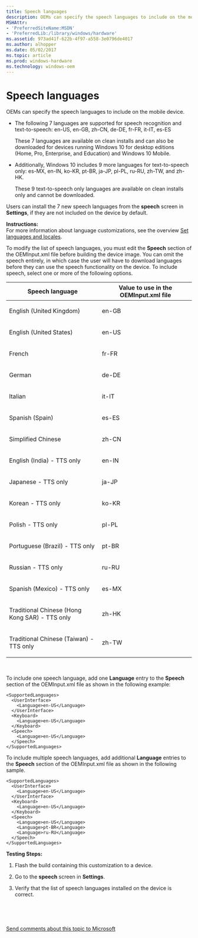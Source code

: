 ```yaml
---
title: Speech languages
description: OEMs can specify the speech languages to include on the mobile device.
MSHAttr:
- 'PreferredSiteName:MSDN'
- 'PreferredLib:/library/windows/hardware'
ms.assetid: 973ad41f-622b-4f97-a558-3e0796de4017
ms.author: alhopper
ms.date: 05/02/2017
ms.topic: article
ms.prod: windows-hardware
ms.technology: windows-oem
---
```


# Speech languages


OEMs can specify the speech languages to include on the mobile device.

-   The following 7 languages are supported for speech recognition and text-to-speech: en-US, en-GB, zh-CN, de-DE, fr-FR, it-IT, es-ES

    These 7 languages are available on clean installs and can also be downloaded for devices running Windows 10 for desktop editions (Home, Pro, Enterprise, and Education) and Windows 10 Mobile.

-   Additionally, Windows 10 includes 9 more languages for text-to-speech only: es-MX, en-IN, ko-KR, pt-BR, ja-JP, pl-PL, ru-RU, zh-TW, and zh-HK.

    These 9 text-to-speech only languages are available on clean installs only and cannot be downloaded.

Users can install the 7 new speech languages from the **speech** screen in **Settings**, if they are not included on the device by default.

<a href="" id="instructions-"></a>**Instructions:**  
For more information about language customizations, see the overview [Set languages and locales](set-languages-and-locales.md).

To modify the list of speech languages, you must edit the **Speech** section of the OEMInput.xml file before building the device image. You can omit the speech entirely, in which case the user will have to download languages before they can use the speech functionality on the device. To include speech, select one or more of the following options.

<table>
<colgroup>
<col width="50%" />
<col width="50%" />
</colgroup>
<thead>
<tr class="header">
<th>Speech language</th>
<th>Value to use in the OEMInput.xml file</th>
</tr>
</thead>
<tbody>
<tr class="odd">
<td><p>English (United Kingdom)</p></td>
<td><p>en-GB</p></td>
</tr>
<tr class="even">
<td><p>English (United States)</p></td>
<td><p>en-US</p></td>
</tr>
<tr class="odd">
<td><p>French</p></td>
<td><p>fr-FR</p></td>
</tr>
<tr class="even">
<td><p>German</p></td>
<td><p>de-DE</p></td>
</tr>
<tr class="odd">
<td><p>Italian</p></td>
<td><p>it-IT</p></td>
</tr>
<tr class="even">
<td><p>Spanish (Spain)</p></td>
<td><p>es-ES</p></td>
</tr>
<tr class="odd">
<td><p>Simplified Chinese</p></td>
<td><p>zh-CN</p></td>
</tr>
<tr class="even">
<td><p>English (India) - TTS only</p></td>
<td><p>en-IN</p></td>
</tr>
<tr class="odd">
<td><p>Japanese - TTS only</p></td>
<td><p>ja-JP</p></td>
</tr>
<tr class="even">
<td><p>Korean - TTS only</p></td>
<td><p>ko-KR</p></td>
</tr>
<tr class="odd">
<td><p>Polish - TTS only</p></td>
<td><p>pl-PL</p></td>
</tr>
<tr class="even">
<td><p>Portuguese (Brazil) - TTS only</p></td>
<td><p>pt-BR</p></td>
</tr>
<tr class="odd">
<td><p>Russian - TTS only</p></td>
<td><p>ru-RU</p></td>
</tr>
<tr class="even">
<td><p>Spanish (Mexico) - TTS only</p></td>
<td><p>es-MX</p></td>
</tr>
<tr class="odd">
<td><p>Traditional Chinese (Hong Kong SAR) - TTS only</p></td>
<td><p>zh-HK</p></td>
</tr>
<tr class="even">
<td><p>Traditional Chinese (Taiwan) - TTS only</p></td>
<td><p>zh-TW</p></td>
</tr>
</tbody>
</table>

 

To include one speech language, add one **Language** entry to the **Speech** section of the OEMInput.xml file as shown in the following example:

``` syntax
<SupportedLanguages>
  <UserInterface>
    <Language>en-US</Language>
  </UserInterface>
  <Keyboard>
    <Language>en-US</Language>
  </Keyboard>
  <Speech>
    <Language>en-US</Language>
  </Speech>
</SupportedLanguages>
```

To include multiple speech languages, add additional **Language** entries to the **Speech** section of the OEMInput.xml file as shown in the following sample.

``` syntax
<SupportedLanguages>
  <UserInterface>
    <Language>en-US</Language>
  </UserInterface>
  <Keyboard>
    <Language>en-US</Language>
  </Keyboard>
  <Speech>
    <Language>en-US</Language>
    <Language>pt-BR</Language>
    <Language>ru-RU</Language>
  </Speech>
</SupportedLanguages>
```

<a href="" id="testing-steps-"></a>**Testing Steps:**  
1.  Flash the build containing this customization to a device.

2.  Go to the **speech** screen in **Settings**.

3.  Verify that the list of speech languages installed on the device is correct.

 

 

[Send comments about this topic to Microsoft](mailto:wsddocfb@microsoft.com?subject=Documentation%20feedback%20%5Bp_phCustomization\p_phCustomization%5D:%20Speech%20languages%20%20RELEASE:%20%289/7/2016%29&body=%0A%0APRIVACY%20STATEMENT%0A%0AWe%20use%20your%20feedback%20to%20improve%20the%20documentation.%20We%20don't%20use%20your%20email%20address%20for%20any%20other%20purpose,%20and%20we'll%20remove%20your%20email%20address%20from%20our%20system%20after%20the%20issue%20that%20you're%20reporting%20is%20fixed.%20While%20we're%20working%20to%20fix%20this%20issue,%20we%20might%20send%20you%20an%20email%20message%20to%20ask%20for%20more%20info.%20Later,%20we%20might%20also%20send%20you%20an%20email%20message%20to%20let%20you%20know%20that%20we've%20addressed%20your%20feedback.%0A%0AFor%20more%20info%20about%20Microsoft's%20privacy%20policy,%20see%20http://privacy.microsoft.com/default.aspx. "Send comments about this topic to Microsoft")




